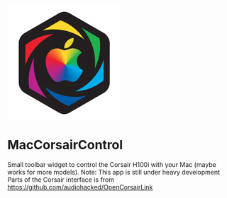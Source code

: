 
![alt text](CorsairControl/CorsairControl/Assets.xcassets/AppIcon.appiconset/icon_256x256.png)

# MacCorsairControl

Small toolbar widget to control the Corsair H100i with your Mac (maybe works for more models).
Note: This app is still under heavy development
Parts of the Corsair interface is from https://github.com/audiohacked/OpenCorsairLink
